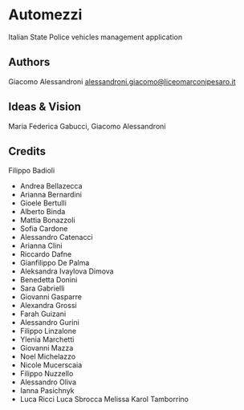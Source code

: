 # Automezzi

Italian State Police vehicles management application

## Authors

Giacomo Alessandroni <alessandroni.giacomo@liceomarconipesaro.it>

## Ideas & Vision

Maria Federica Gabucci, Giacomo Alessandroni

## Credits
Filippo Badioli

* Andrea Bellazecca
* Arianna Bernardini
* Gioele Bertulli
* Alberto Binda
* Mattia Bonazzoli
* Sofia Cardone
* Alessandro Catenacci
* Arianna Clini
* Riccardo Dafne
* Gianfilippo De Palma
* Aleksandra Ivaylova Dimova
* Benedetta Donini
* Sara Gabrielli
* Giovanni Gasparre
* Alexandra Grossi
* Farah Guizani
* Alessandro Gurini
* Filippo Linzalone
* Ylenia Marchetti
* Giovanni Mazza
* Noel Michelazzo
* Nicole Mucerscaia
* Filippo Nuzzello
* Alessandro Oliva
* Ianna Pasichnyk
* Luca Ricci
Luca Sbrocca
Melissa Karol Tamborrino
